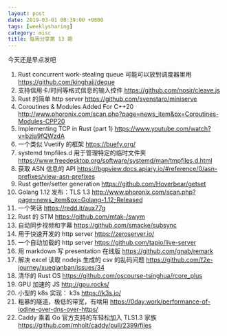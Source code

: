```yaml
---
layout: post
date: 2019-03-01 08:39:00 +0800
tags: [weeklysharing]
category: misc
title: 每周分享第 13 期
---
```


今天还是早点发吧

1. Rust concurrent work-stealing queue 可能可以放到调度器里用 https://github.com/kinghajj/deque
2. 支持信用卡/时间等格式信息的输入控件 https://github.com/nosir/cleave.js
3. Rust 的简单 http server https://github.com/svenstaro/miniserve
4. Coroutines & Modules Added For C++20 http://www.phoronix.com/scan.php?page=news_item&px=Coroutines-Modules-CPP20
5. Implementing TCP in Rust (part 1) https://www.youtube.com/watch?v=bzja9fQWzdA
6. 一个类似 Vuetify 的框架 https://buefy.org/
7. systemd tmpfiles.d 用于管理特定的临时文件夹 https://www.freedesktop.org/software/systemd/man/tmpfiles.d.html
8. 获取 ASN 信息的 API https://bgpview.docs.apiary.io/#reference/0/asn-prefixes/view-asn-prefixes
9. Rust getter/setter generation https://github.com/Hoverbear/getset
10. Golang 1.12 发布：TLS 1.3 http://www.phoronix.com/scan.php?page=news_item&px=Golang-1.12-Released
11. 一个笑话 https://redd.it/aux77g
12. Rust 的 STM https://github.com/mtak-/swym
13. 自动同步视频和字幕 https://github.com/smacke/subsync
14. 用于快速开发的 http server https://zeroserver.io/
15. 一个自动加载的 http server https://github.com/tapio/live-server
16. 用 markdown 写 presentation 在线版 https://github.com/gnab/remark
17. 解决 excel 读取 nodejs 生成的 csv 的乱码问题 https://github.com/f2e-journey/xueqianban/issues/34
18. 清华的 Rust OS https://github.com/oscourse-tsinghua/rcore_plus
19. GPU 加速的 JS http://gpu.rocks/
20. 小型的 k8s 实现： k3s https://k3s.io/
21. 粗暴的隧道，极低的带宽，有啥用 https://0day.work/performance-of-iodine-over-dns-over-https/
22. Caddy 乘着 Go 官方支持的车轻松加入 TLS1.3 家族 https://github.com/mholt/caddy/pull/2399/files
